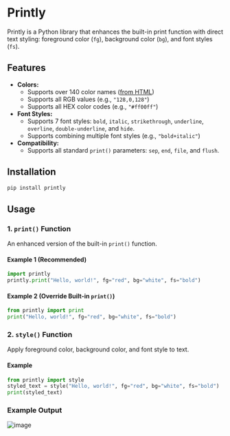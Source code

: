 # Printly
Printly is a Python library that enhances the built-in print function with direct text styling: foreground color (`fg`), background color (`bg`), and font styles (`fs`).

## Features
- **Colors:**
  - Supports over 140 color names ([from HTML](https://htmlcolorcodes.com/color-names/))
  - Supports all RGB values (e.g., `"128,0,128"`)
  - Supports all HEX color codes (e.g., `"#ff00ff"`)
- **Font Styles:**
  - Supports 7 font styles: `bold`, `italic`, `strikethrough`, `underline`, `overline`, `double-underline`, and `hide`.
  - Supports combining multiple font styles (e.g., `"bold+italic"`)
- **Compatibility:**
  - Supports all standard `print()` parameters: `sep`, `end`, `file`, and `flush`.

## Installation
```bash
pip install printly
```

## Usage

### 1. `print()` Function
An enhanced version of the built-in `print()` function.

#### Example 1 (Recommended)
```python
import printly
printly.print("Hello, world!", fg="red", bg="white", fs="bold") 
```
#### Example 2 (Override Built-in `print()`)
```python
from printly import print
print("Hello, world!", fg="red", bg="white", fs="bold")
```

### 2. `style()` Function
Apply foreground color, background color, and font style to text.

#### Example
```python
from printly import style
styled_text = style("Hello, world!", fg="red", bg="white", fs="bold")
print(styled_text)
```
### Example Output
  ![image](https://github.com/user-attachments/assets/9fce2ab1-c306-4f51-ad11-aa5adbc59cb7)

